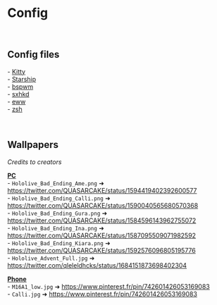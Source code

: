 # Config


<br>


## Config files
\- [Kitty]()<br>
\- [Starship]()<br>
\- [bspwm]()<br>
\- [sxhkd]()<br>
\- [eww]()<br>
\- [zsh]()<br>


<br>


## Wallpapers
*Credits to creators*

<u>**PC**</u><br>
\- `Hololive_Bad_Ending_Ame.png` ➜ https://twitter.com/QUASARCAKE/status/1594419402392600577<br>
\- `Hololive_Bad_Ending_Calli.png` ➜ https://twitter.com/QUASARCAKE/status/1590040565680570368<br>
\- `Hololive_Bad_Ending_Gura.png` ➜ https://twitter.com/QUASARCAKE/status/1584596143962755072<br>
\- `Hololive_Bad_Ending_Ina.png` ➜ https://twitter.com/QUASARCAKE/status/1587095509071982592<br>
\- `Hololive_Bad_Ending_Kiara.png` ➜ https://twitter.com/QUASARCAKE/status/1592576096805195776<br>
\- `Hololive_Advent_Full.jpg` ➜ https://twitter.com/qleleldhcks/status/1684151873698402304<br>


<u>**Phone**</u><br>
\- `M16A1_low.jpg` ➜ https://www.pinterest.fr/pin/742601426053169083<br>
\- `Calli.jpg` ➜ https://www.pinterest.fr/pin/742601426053169083<br>